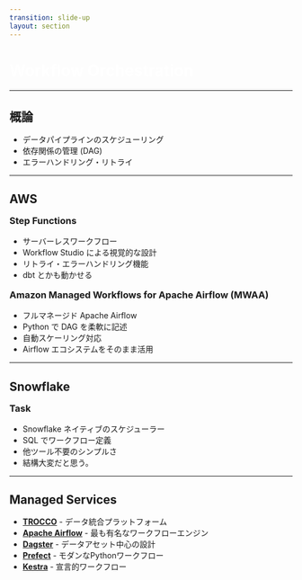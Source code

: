 ```yaml
---
transition: slide-up
layout: section
---
```


# Workflow Orchestration

<style>
h1 {
    color: #ffffff;
}
</style>

---

## 概論

- データパイプラインのスケジューリング
- 依存関係の管理 (DAG)
- エラーハンドリング・リトライ

<!-- DAG とはノードが循環をせずに一方向の接続によってリンクされているグラフ -->

---


## AWS

### Step Functions

- サーバーレスワークフロー
- Workflow Studio による視覚的な設計
- リトライ・エラーハンドリング機能
- dbt とかも動かせる

### Amazon Managed Workflows for Apache Airflow (MWAA)

- フルマネージド Apache Airflow
- Python で DAG を柔軟に記述
- 自動スケーリング対応
- Airflow エコシステムをそのまま活用

<style>
h2 {
  margin-bottom: 1rem;
}
h3 {
    margin-block: 1rem;
}
</style>

---

## Snowflake

### Task

- Snowflake ネイティブのスケジューラー
- SQL でワークフロー定義
- 他ツール不要のシンプルさ
- 結構大変だと思う。

<style>
h2 {
  margin-bottom: 1rem;
}
h3 {
    margin-block: 1rem;
}
</style>

---

## Managed Services

- **[TROCCO](https://trocco.io/)** - データ統合プラットフォーム
- **[Apache Airflow](https://airflow.apache.org/)** - 最も有名なワークフローエンジン
- **[Dagster](https://dagster.io/)** - データアセット中心の設計
- **[Prefect](https://www.prefect.io/)** - モダンなPythonワークフロー
- **[Kestra](https://kestra.io/)** - 宣言的ワークフロー

<style>
h2 {
  margin-bottom: 1rem;
}
</style>
